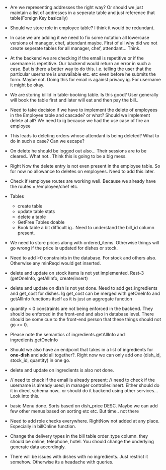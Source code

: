 - Are we representing addresses the right way? Or should we just maintain a list of addresses in a seperate table and just reference that table(Foreign Key basically)

- Should we store role in employee table? I think it would be redundant.
- In case we are adding it we need to fix some notation all lowercase versions of manager, chef, attendant maybe. First of all why did we not create seperate tables for all manager, chef, attendant... Think.

- At the backend we are checking if the email is repetitive or if the username is repetitive. Our backend would return an error in such a case. But is there a better way to do this. i.e. telling the user that the particular username is unavailable etc. etc even before he submits the form. Maybe not. Doing this for email is against privacy ig. For username it might be okay.

- We are storing billid in table-booking table. Is this good? User generally will book the table first and later will eat and then pay the bill..

- Need to take decision if we have to implement the delete of employees in the Employee table and cascade? or what? Should we implement delete at all? We need to ig because we had the use case of fire an employee

- This leads to deleting orders whose attendant is being deleted? What to do in such a case? Can we escape?

- On delete he should be logged out also... Their sessions are to be cleared.. What not.. Think this is going to be a big mess.

- Right Now the delete entry is not even present in the employee table. So for now no allowance to deletes on employees. Need to add this later.

- Check if /employee routes are working well. Because we already have the routes = /employee/chef etc.

- Tables

  - create table
  - update table stats
  - delete a table
  - GetFree Tables doable
  - Book table a bit difficult ig.. Need to understand the bill_id column present.

- We need to store prices along with ordered_items. Otherwise things will go wrong if the price is updated for dishes or stock.

- Need to add >0 constraints in the database. For stock and others also. Otherwise any minReqd would get inserted.

- delete and update on stock items is not yet implemented. Rest-3 (getOneInfo, getAllInfo, create/insert)

- delete and update on dish is not yet done. Need to add get_ingredients and get_cost for dishes. Ig get_cost can be merged with getOneInfo and getAllInfo functions itself as it is just an aggregate function

- quantity < 0 constraints are not being enforced in the backend. They should be enforced in the front-end and also in database level. There should be some cue to the front-end person that these things should not go <= 0.

- Please note the semantics of ingredients.getAllInfo and ingredients.getOneInfo

- Should we also have an endpoint that takes in a list of ingredients for **one-dish** and add all together?. Right now we can only add one (dish_id, stock_id, quantity) in one go.

- delete and update on ingredients is also not done.

- // need to check if the email is already present;
  // need to check if the username is already used; in manager controller.insert. Either should do it in direct schema now.. or should do it backend using other services... Look into this.

- basic Menu done. Sorts based on dish_price DESC. Maybe we can add few other menus based on sorting etc etc. But time.. not there

- Need to add role checks everywhere. RightNow not added at any place. Especially in billOnline function.

- Change the delivery types in the bill table order_type column. they should be online, telephone, hotel. You should change the underlying generate data accordingly.

- There will be issues with dishes with no ingredients. Just restrict it somehow. Otherwise its a headache with queries.
